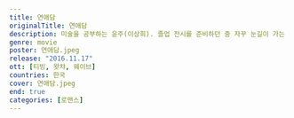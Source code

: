 ```yaml
---
title: 연애담
originalTitle: 연애담
description: 미술을 공부하는 윤주(이상희). 졸업 전시를 준비하던 중 자꾸 눈길이 가는 한 사람을 만나게 된다.살짝 마주친 눈빛에서 느껴진 따뜻함에 윤주는 점점 마음이 이끌리기 시작한다. 아르바이트를 하며 꿈을 찾아가는 지수(류선영). 추운 겨울 어느 날, 나를 따뜻하게 바라봐주는 한 사람을 만나게 된다. 얼마 후, 그 사람을 다시 만난 지수는 그 사람에게 마음을 이어나가려 손을 내밀어 본다. 두 사람의 마음이 이어진 가장 행복하고 따뜻했던 이 순간은 정말 영원할 수 있을까…
genre: movie
poster: 연애담.jpeg
release: "2016.11.17"
ott: [티빙, 왓챠, 웨이브]
countries: 한국
cover: 연애담.jpeg
end: true
categories: [로맨스]
---
```

